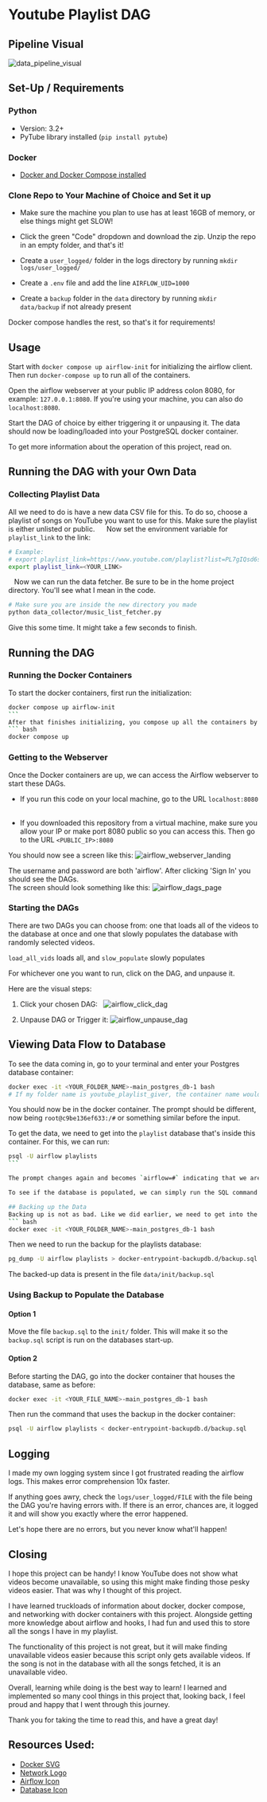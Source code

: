# Youtube Playlist DAG

## Pipeline Visual
![data_pipeline_visual]

## Set-Up / Requirements

### Python
* Version: 3.2+
* PyTube library installed (`pip install pytube`)

### Docker
* [ Docker and Docker Compose installed ][docker_installation]

### Clone Repo to Your Machine of Choice and Set it up
* Make sure the machine you plan to use has at least 16GB of memory, or else things might get SLOW!

* Click the green "Code" dropdown and download the zip. Unzip the repo in an empty folder, and that's it!

* Create a `user_logged/` folder in the logs directory by running `mkdir logs/user_logged/`

* Create a `.env` file and add the line `AIRFLOW_UID=1000`

* Create a `backup` folder in the `data` directory by running `mkdir data/backup` if not already present

Docker compose handles the rest, so that's it for requirements!

## Usage
Start with `docker compose up airflow-init` for initializing the airflow client. Then run `docker-compose up` to run all of the containers.

Open the airflow webserver at your public IP address colon 8080, for example: `127.0.0.1:8080`. If you're using your machine, you can also do `localhost:8080`.

Start the DAG of choice by either triggering it or unpausing it. The data should now be loading/loaded into your PostgreSQL docker container. 

To get more information about the operation of this project, read on.

## Running the DAG with your Own Data
### Collecting Playlist Data
All we need to do is have a new data CSV file for this. To do so, choose a playlist of songs on YouTube you want to use for this. Make sure the playlist is either unlisted or public.  
​  
​Now set the environment variable for `playlist_link` to the link:
``` bash
# Example:
# export playlist_link=https://www.youtube.com/playlist?list=PL7gIQsd6srbb0o9JHmZqZqe0kIHa9NCFO
export playlist_link=<YOUR_LINK>
```
​  
​Now we can run the data fetcher. Be sure to be in the home project directory. You'll see what I mean in the code. 
``` bash
# Make sure you are inside the new directory you made
python data_collector/music_list_fetcher.py
```
Give this some time. It might take a few seconds to finish.  

## Running the DAG
### Running the Docker Containers
To start the docker containers, first run the initialization:
``` bash
docker compose up airflow-init
```  
After that finishes initializing, you compose up all the containers by running:
``` bash
docker compose up
```
### Getting to the Webserver
Once the Docker containers are up, we can access the Airflow webserver to start these DAGs.

* If you run this code on your local machine, go to the URL `localhost:8080`  

* If you downloaded this repository from a virtual machine, make sure you allow your IP or make port 8080 public so you can access this. Then go to the URL `<PUBLIC_IP>:8080`
​  
​  

You should now see a screen like this:
![airflow_webserver_landing]

The username and password are both 'airflow'. After clicking 'Sign In' you should see the DAGs.  
​
The screen should look something like this:
![airflow_dags_page]  
### Starting the DAGs
There are two DAGs you can choose from: one that loads all of the videos to the database at once and one that slowly populates the database with randomly selected videos.  

`load_all_vids` loads all, and `slow_populate` slowly populates

For whichever one you want to run, click on the DAG, and unpause it.

Here are the visual steps:  
1. Click your chosen DAG:  
![airflow_click_dag]

2. Unpause DAG or Trigger it:
![airflow_unpause_dag]

## Viewing Data Flow to Database
To see the data coming in, go to your terminal and enter your Postgres database container:
``` bash
docker exec -it <YOUR_FOLDER_NAME>-main_postgres_db-1 bash
# If my folder name is youtube_playlist_giver, the container name would be youtube_playlist_giver-main_postgres_db-1
```

You should now be in the docker container. The prompt should be different, now being `root@c9be136ef633:/#` or something similar before the input.  

To get the data, we need to get into the `playlist` database that's inside this container. For this, we can run:
``` bash
psql -U airflow playlists
```  

The prompt changes again and becomes `airflow=#` indicating that we are now inside the database. If we list the tables running the command `\dt`, we will see our `songs` table.

To see if the database is populated, we can simply run the SQL command ```SELECT * FROM `songs`;``` and if we did everything correctly, there should be data in there.

## Backing up the Data
Backing up is not as bad. Like we did earlier, we need to get into the container that runs the database.
``` bash
docker exec -it <YOUR_FOLDER_NAME>-main_postgres_db-1 bash
```

Then we need to run the backup for the playlists database:
``` bash
pg_dump -U airflow playlists > docker-entrypoint-backupdb.d/backup.sql
```

The backed-up data is present in the file `data/init/backup.sql`

### Using Backup to Populate the Database
#### Option 1
Move the file `backup.sql` to the `init/` folder. This will make it so the `backup.sql` script is run on the databases start-up.

#### Option 2
Before starting the DAG, go into the docker container that houses the database, same as before:
``` bash
docker exec -it <YOUR_FILE_NAME>-main_postgres_db-1 bash
```

Then run the command that uses the backup in the docker container:
``` bash
psql -U airflow playlists < docker-entrypoint-backupdb.d/backup.sql
```

## Logging
I made my own logging system since I got frustrated reading the airflow logs. This makes error comprehension 10x faster.

If anything goes awry, check the `logs/user_logged/FILE` with the file being the DAG you're having errors with. If there is an error, chances are, it logged it and will show you exactly where the error happened.

Let's hope there are no errors, but you never know what'll happen!

## Closing
I hope this project can be handy! I know YouTube does not show what videos become unavailable, so using this might make finding those pesky videos easier. That was why I thought of this project.  

I have learned truckloads of information about docker, docker compose, and networking with docker containers with this project. Alongside getting more knowledge about airflow and hooks, I had fun and used this to store all the songs I have in my playlist.

The functionality of this project is not great, but it will make finding unavailable videos easier because this script only gets available videos. If the song is not in the database with all the songs fetched, it is an unavailable video.

Overall, learning while doing is the best way to learn! I learned and implemented so many cool things in this project that, looking back, I feel proud and happy that I went through this journey.

Thank you for taking the time to read this, and have a great day!

## Resources Used:
* [ Docker SVG ][docker_ship]
* [ Network Logo ][network_logo]
* [ Airflow Icon ][airflow_icon]
* [ Database Icon ][database_icon]

<!-- HyperLinks -->
[docker_installation]: https://docs.docker.com/engine/install/ "Docker Installation"

<!-- Images -->
[data_pipeline_visual]: https://raw.githubusercontent.com/Nishal3/youtube_playlist_dag/assets/Youtube_Playlist_DAG.png "Final Pipeline Visual"

[airflow_webserver_landing]: https://raw.githubusercontent.com/Nishal3/youtube_playlist_dag/assets/Airflow_Webserver_Landing.png "Airflow Webserver Landing Page"

[airflow_dags_page]: https://raw.githubusercontent.com/Nishal3/youtube_playlist_dag/assets/Airflow_DAGs_Page.png "Airflow DAGs Page"

[airflow_click_dag]: https://raw.githubusercontent.com/Nishal3/youtube_playlist_dag/assets/Airflow_Click_DAG.png "Click DAG" 

[airflow_unpause_dag]: https://raw.githubusercontent.com/Nishal3/youtube_playlist_dag/assets/Airflow_Unpause_DAG.png "Unpause DAG"

<!-- Cited Works - Links -->

[docker_ship]: https://commons.wikimedia.org/wiki/File:Docker-svgrepo-com.svg "Docker Ship"

[network_logo]: https://iconscout.com/free-icon/network-363 "Network Logo"

[file_storage_icon]: https://iconscout.com/free-icon/file-box-3155207 "File Storage Icon"

[airflow_icon]: https://commons.wikimedia.org/wiki/File:AirflowLogo.png "Airflow Icon"

[database_icon]: https://iconduck.com/icons/21839/database# "Database Icon"
